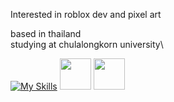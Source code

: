 
Interested in roblox dev and pixel art


based in thailand\
studying at chulalongkorn university\


[![My Skills](https://skillicons.dev/icons?i=robloxstudio,lua,python,c)](https://skillicons.dev) <image src="https://raw.githubusercontent.com/dominickjohn/aseprite-big-sur-icon/refs/heads/main/AsepriteSurIcon.png" height=50> <image src="https://upload.wikimedia.org/wikipedia/commons/thumb/0/0d/Inkscape_Logo.svg/192px-Inkscape_Logo.svg.png" height=50>
